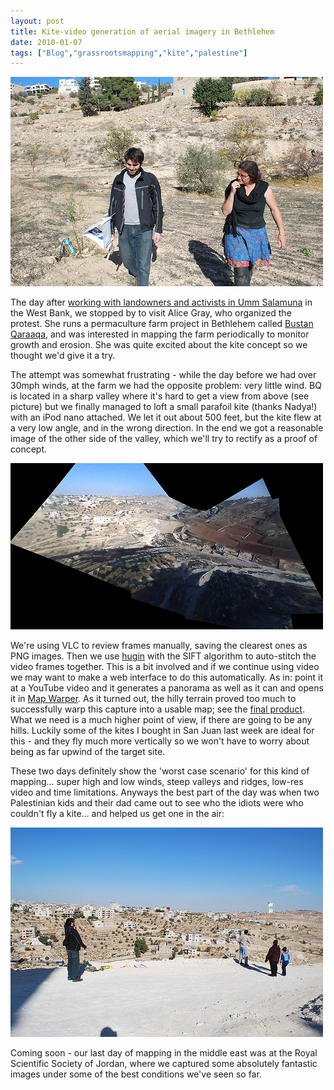 ```yaml
---
layout: post
title: Kite-video generation of aerial imagery in Bethlehem
date: 2010-01-07
tags: ["Blog","grassrootsmapping","kite","palestine"]
---
```


[![](4253322375_2a2332b499.jpg)](http://www.flickr.com/photos/jeffreywarren/4253322375/)

The day after [working with landowners and activists in Umm Salamuna](http://unterbahn.com/2009/12/umm-salamuna-kite-mapping-test/) in the West Bank, we stopped by to visit Alice Gray, who organized the protest. She runs a permaculture farm project in Bethlehem called [Bustan Qaraaqa](http://www.bustanqaraaqa.org/), and was interested in mapping the farm periodically to monitor growth and erosion. She was quite excited about the kite concept so we thought we'd give it a try.

The attempt was somewhat frustrating - while the day before we had over 30mph winds, at the farm we had the opposite problem: very little wind. BQ is located in a sharp valley where it's hard to get a view from above (see picture) but we finally managed to loft a small parafoil kite (thanks Nadya!) with an iPod nano attached. We let it out about 500 feet, but the kite flew at a very low angle, and in the wrong direction. In the end we got a reasonable image of the other side of the valley, which we'll try to rectify as a proof of concept.

[![](4251078177_53167131ea.jpg)](http://www.flickr.com/photos/jeffreywarren/4251078177/)

We're using VLC to review frames manually, saving the clearest ones as PNG images. Then we use [hugin](http://hugin.sourceforge.net/) with the SIFT algorithm to auto-stitch the video frames together. This is a bit involved and if we continue using video we may want to make a web interface to do this automatically. As in: point it at a YouTube video and it generates a panorama as well as it can and opens it in [Map Warper](http://warper.geothings.net). As it turned out, the hilly terrain proved too much to successfully warp this capture into a usable map; see the [final product](http://maps.google.com/maps?f=q&source=s_q&hl=en&geocode=&q=http:%2F%2Fwarper.geothings.net%2Fmaps%2F1912.kml&ie=UTF8&ll=31.693338,35.229206&spn=0.012452,0.043945&t=h&z=15). What we need is a much higher point of view, if there are going to be any hills. Luckily some of the kites I bought in San Juan last week are ideal for this - and they fly much more vertically so we won't have to worry about being as far upwind of the target site. 

These two days definitely show the 'worst case scenario' for this kind of mapping... super high and low winds, steep valleys and ridges, low-res video and time limitations. Anyways the best part of the day was when two Palestinian kids and their dad came out to see who the idiots were who couldn't fly a kite... and helped us get one in the air:

[![](4253257281_6e6c972ddd.jpg)](http://www.flickr.com/photos/jeffreywarren/4253257281/)

Coming soon - our last day of mapping in the middle east was at the Royal Scientific Society of Jordan, where we captured some absolutely fantastic images under some of the best conditions we've seen so far. 